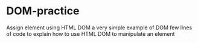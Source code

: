 # DOM-practice
Assign element using HTML DOM
a very simple example of DOM
few lines of code to explain how to use HTML DOM to manipulate an element
